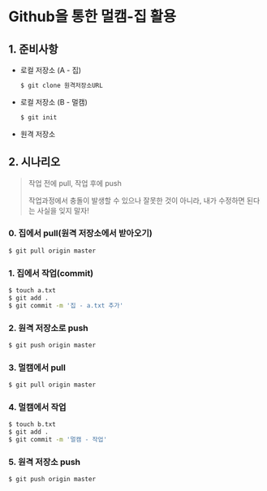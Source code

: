 # Github을 통한 멀캠-집 활용

## 1. 준비사항

* 로컬 저장소 (A - 집)

  ```bash
  $ git clone 원격저장소URL
  ```

* 로컬 저장소 (B - 멀캠)

  ```bash
  $ git init
  ```

* 원격 저장소



## 2. 시나리오

> 작업 전에 pull, 작업 후에 push
>
> 작업과정에서 충돌이 발생할 수 있으나 잘못한 것이 아니라, 내가 수정하면 된다는 사실을 잊지 말자! 

### 0. 집에서 pull(원격 저장소에서 받아오기)

```bash
$ git pull origin master
```

### 1. 집에서 작업(commit)

```bash
$ touch a.txt
$ git add .
$ git commit -m '집 - a.txt 추가'
```

### 2. 원격 저장소로  push

```bash
$ git push origin master
```

### 3. 멀캠에서 pull

```bash
$ git pull origin master
```

### 4. 멀캠에서 작업

```bash
$ touch b.txt
$ git add .
$ git commit -m '멀캠 - 작업'
```

### 5. 원격 저장소 push

```bash
$ git push origin master
```













